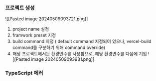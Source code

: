 
### 프로젝트 생성 

![[Pasted image 20240509093721.png]]

1. project name 설정 
2. framwork preset 지정 
3. build command 지정 ( default command 지정되어 있으나, vercel-build command를 구분하기 위해 command override)
4. 해당 프로젝트에서는 환경변수를 사용함으로, 해당 환경변수를 다음에 기입 
![[Pasted image 20240509093931.png]]


### TypeScript 에러 

